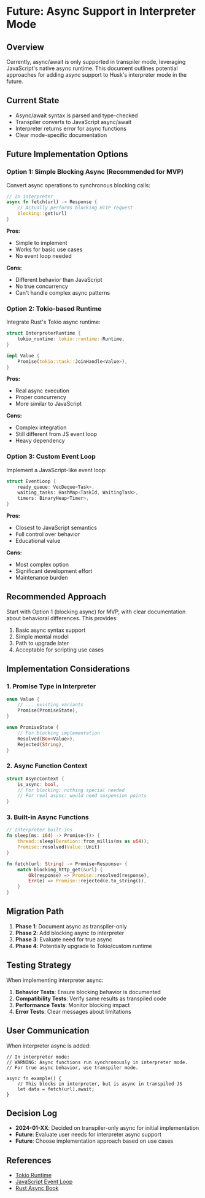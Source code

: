# Future: Async Support in Interpreter Mode

## Overview

Currently, async/await is only supported in transpiler mode, leveraging JavaScript's native async runtime. This document outlines potential approaches for adding async support to Husk's interpreter mode in the future.

## Current State

- Async/await syntax is parsed and type-checked
- Transpiler converts to JavaScript async/await
- Interpreter returns error for async functions
- Clear mode-specific documentation

## Future Implementation Options

### Option 1: Simple Blocking Async (Recommended for MVP)

Convert async operations to synchronous blocking calls:

```rust
// In interpreter
async fn fetch(url) -> Response {
    // Actually performs blocking HTTP request
    blocking::get(url)
}
```

**Pros:**
- Simple to implement
- Works for basic use cases
- No event loop needed

**Cons:**
- Different behavior than JavaScript
- No true concurrency
- Can't handle complex async patterns

### Option 2: Tokio-based Runtime

Integrate Rust's Tokio async runtime:

```rust
struct InterpreterRuntime {
    tokio_runtime: tokio::runtime::Runtime,
}

impl Value {
    Promise(tokio::task::JoinHandle<Value>),
}
```

**Pros:**
- Real async execution
- Proper concurrency
- More similar to JavaScript

**Cons:**
- Complex integration
- Still different from JS event loop
- Heavy dependency

### Option 3: Custom Event Loop

Implement a JavaScript-like event loop:

```rust
struct EventLoop {
    ready_queue: VecDeque<Task>,
    waiting_tasks: HashMap<TaskId, WaitingTask>,
    timers: BinaryHeap<Timer>,
}
```

**Pros:**
- Closest to JavaScript semantics
- Full control over behavior
- Educational value

**Cons:**
- Most complex option
- Significant development effort
- Maintenance burden

## Recommended Approach

Start with Option 1 (blocking async) for MVP, with clear documentation about behavioral differences. This provides:

1. Basic async syntax support
2. Simple mental model
3. Path to upgrade later
4. Acceptable for scripting use cases

## Implementation Considerations

### 1. Promise Type in Interpreter

```rust
enum Value {
    // ... existing variants
    Promise(PromiseState),
}

enum PromiseState {
    // For blocking implementation
    Resolved(Box<Value>),
    Rejected(String),
}
```

### 2. Async Function Context

```rust
struct AsyncContext {
    is_async: bool,
    // For blocking: nothing special needed
    // For real async: would need suspension points
}
```

### 3. Built-in Async Functions

```rust
// Interpreter built-ins
fn sleep(ms: i64) -> Promise<()> {
    thread::sleep(Duration::from_millis(ms as u64));
    Promise::resolved(Value::Unit)
}

fn fetch(url: String) -> Promise<Response> {
    match blocking_http_get(&url) {
        Ok(response) => Promise::resolved(response),
        Err(e) => Promise::rejected(e.to_string()),
    }
}
```

## Migration Path

1. **Phase 1**: Document async as transpiler-only
2. **Phase 2**: Add blocking async to interpreter
3. **Phase 3**: Evaluate need for true async
4. **Phase 4**: Potentially upgrade to Tokio/custom runtime

## Testing Strategy

When implementing interpreter async:

1. **Behavior Tests**: Ensure blocking behavior is documented
2. **Compatibility Tests**: Verify same results as transpiled code
3. **Performance Tests**: Monitor blocking impact
4. **Error Tests**: Clear messages about limitations

## User Communication

When interpreter async is added:

```husk
// In interpreter mode:
// WARNING: Async functions run synchronously in interpreter mode.
// For true async behavior, use transpiler mode.

async fn example() {
    // This blocks in interpreter, but is async in transpiled JS
    let data = fetch(url).await;
}
```

## Decision Log

- **2024-01-XX**: Decided on transpiler-only async for initial implementation
- **Future**: Evaluate user needs for interpreter async support
- **Future**: Choose implementation approach based on use cases

## References

- [Tokio Runtime](https://tokio.rs/)
- [JavaScript Event Loop](https://developer.mozilla.org/en-US/docs/Web/JavaScript/EventLoop)
- [Rust Async Book](https://rust-lang.github.io/async-book/)